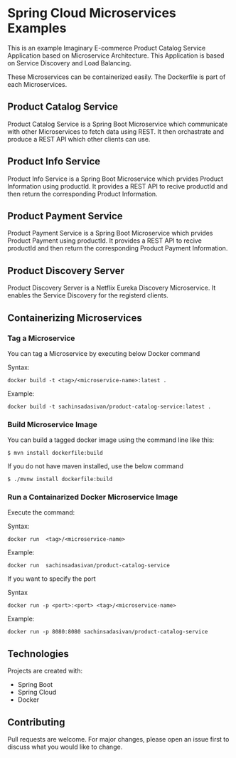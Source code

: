 # Spring Cloud Microservices Examples

This is an example Imaginary E-commerce Product Catalog Service Application based on Microservice Architecture. This Application is based on Service Discovery and Load Balancing.

These Microservices can be containerized easily. The Dockerfile is part of each Microservices.

## Product Catalog Service

Product Catalog Service is a Spring Boot Microservice which communicate with other Microservices to fetch data using REST.
It then orchastrate and produce a REST API which other clients can use.

## Product Info Service

Product Info Service is a Spring Boot Microservice which prvides Product Information using productId. It provides a REST API to recive productId and then return the corresponding Product Information.

## Product Payment Service

Product Payment Service is a Spring Boot Microservice which prvides Product Payment using productId. It provides a REST API to recive productId and then return the corresponding Product Payment Information.

## Product Discovery Server

Product Discovery Server is a Netflix Eureka Discovery Microservice. It enables the Service Discovery for the registerd clients.

## Containerizing Microservices

### Tag a Microservice
You can tag a Microservice by executing below Docker command

Syntax:
```
docker build -t <tag>/<microservice-name>:latest .
```
Example:

```
docker build -t sachinsadasivan/product-catalog-service:latest .

```

### Build Microservice Image
You can build a tagged docker image using the command line like this:
```
$ mvn install dockerfile:build
```
If you do not have maven installed, use the below command

```
$ ./mvnw install dockerfile:build
```

### Run a Containarized Docker Microservice Image

Execute the command:

Syntax:
```
docker run  <tag>/<microservice-name>
```
Example:
```
docker run  sachinsadasivan/product-catalog-service
```

If you want to specify the port

Syntax
```
docker run -p <port>:<port> <tag>/<microservice-name>
```

Example:
```
docker run -p 8080:8080 sachinsadasivan/product-catalog-service
```

## Technologies
Projects are created with:
* Spring Boot
* Spring Cloud
* Docker

## Contributing
Pull requests are welcome. For major changes, please open an issue first to discuss what you would like to change.
